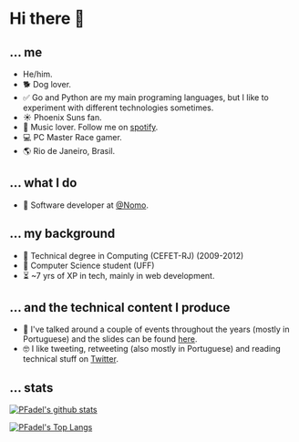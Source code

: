 # Hi there 👋

## ... me

- He/him.
- :dog2: Dog lover.
- :white_check_mark: Go and Python are my main programing languages, but I like to experiment with different technologies sometimes.
- ☀️ Phoenix Suns fan.
- :musical_note: Music lover. Follow me on [spotify](https://open.spotify.com/user/fadel__?si=h7OIkivRS4ejvC_YAqwlnQ).
- :computer: PC Master Race gamer.
- 🌎 Rio de Janeiro, Brasil.

## ... what I do

- 💚 Software developer at [@Nomo](https://github.com/NomoTechnology).

## ... my background

- 🏫 Technical degree in Computing (CEFET-RJ) (2009-2012)
- 🏫 Computer Science student (UFF)
- ⏳ ~7 yrs of XP in tech, mainly in web development.

## ... and the technical content I produce

- 🎤 I've talked around a couple of events throughout the years (mostly in Portuguese) and the slides can be found [here](https://github.com/PFadel/go-presentations).
- 🤓 I like tweeting, retweeting (also mostly in Portuguese) and reading technical stuff on [Twitter](https://twitter.com/justpedrofadel).

## ... stats

[![PFadel's github stats](https://github-readme-stats.vercel.app/api?username=PFadel&count_private=true)](https://github.com/anuraghazra/github-readme-stats)

[![PFadel's Top Langs](https://github-readme-stats.vercel.app/api/top-langs/?username=PFadel&hide=html&layout=compact)](https://github.com/anuraghazra/github-readme-stats)

